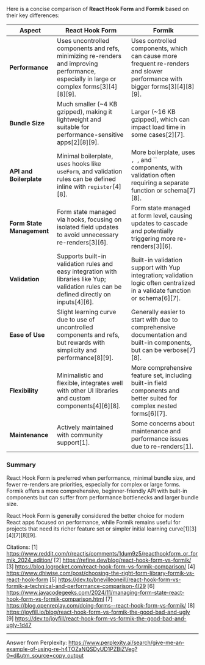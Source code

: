 Here is a concise comparison of **React Hook Form** and **Formik** based on their key differences:

| Aspect                    | React Hook Form                                                                                                                            | Formik                                                                                                                       |
| ------------------------- | ------------------------------------------------------------------------------------------------------------------------------------------ | ---------------------------------------------------------------------------------------------------------------------------- |
| **Performance**           | Uses uncontrolled components and refs, minimizing re-renders and improving performance, especially in large or complex forms[3][4][8][9].  | Uses controlled components, which can cause more frequent re-renders and slower performance with bigger forms[3][4][8][9].   |
| **Bundle Size**           | Much smaller (~4 KB gzipped), making it lightweight and suitable for performance-sensitive apps[2][8][9].                                  | Larger (~16 KB gzipped), which can impact load time in some cases[2][7].                                                     |
| **API and Boilerplate**   | Minimal boilerplate, uses hooks like `useForm`, and validation rules can be defined inline with `register`[4][8].                          | More boilerplate, uses `, `, and `` components, with validation often requiring a separate function or schema[7][8].         |
| **Form State Management** | Form state managed via hooks, focusing on isolated field updates to avoid unnecessary re-renders[3][6].                                    | Form state managed at form level, causing updates to cascade and potentially triggering more re-renders[3][6].               |
| **Validation**            | Supports built-in validation rules and easy integration with libraries like Yup; validation rules can be defined directly on inputs[4][6]. | Built-in validation support with Yup integration; validation logic often centralized in a validate function or schema[6][7]. |
| **Ease of Use**           | Slight learning curve due to use of uncontrolled components and refs, but rewards with simplicity and performance[8][9].                   | Generally easier to start with due to comprehensive documentation and built-in components, but can be verbose[7][8].         |
| **Flexibility**           | Minimalistic and flexible, integrates well with other UI libraries and custom components[4][6][8].                                         | More comprehensive feature set, including built-in field components and better suited for complex nested forms[6][7].        |
| **Maintenance**           | Actively maintained with community support[1].                                                                                             | Some concerns about maintenance and performance issues due to re-renders[1].                                                 |

### Summary

React Hook Form is preferred when performance, minimal bundle size, and fewer re-renders are priorities, especially for
complex or large forms. Formik offers a more comprehensive, beginner-friendly API with built-in components but can suffer
from performance bottlenecks and larger bundle size.

React Hook Form is generally considered the better choice for modern React apps focused on performance, while Formik remains
useful for projects that need its richer feature set or simpler initial learning curve[1][3][4][7][8][9].

Citations: [1] https://www.reddit.com/r/reactjs/comments/1dum9z5/reacthookform_or_formik_2024_edition/ [2]
https://refine.dev/blog/react-hook-form-vs-formik/ [3] https://blog.logrocket.com/react-hook-form-vs-formik-comparison/ [4]
https://www.dhiwise.com/post/choosing-the-right-form-library-formik-vs-react-hook-form [5]
https://dev.to/bnevilleoneill/react-hook-form-vs-formik-a-technical-and-performance-comparison-4l29 [6]
https://www.javacodegeeks.com/2024/11/managing-form-state-react-hook-form-vs-formik-comparison.html [7]
https://blog.openreplay.com/doing-forms--react-hook-form-vs-formik/ [8]
https://joyfill.io/blog/react-hook-form-vs-formik-the-good-bad-and-ugly [9]
https://dev.to/joyfill/react-hook-form-vs-formik-the-good-bad-and-ugly-1d47

---

Answer from Perplexity:
https://www.perplexity.ai/search/give-me-an-example-of-using-re-h4TOZaNQSDyUD1PZBiZVeg?0=d&utm_source=copy_output
